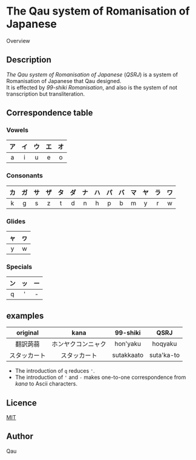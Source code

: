 # The Qau system of Romanisation of Japanese

Overview

## Description

*The Qau system of Romanisation of Japanese* (*QSRJ*) is a system of Romanisation of Japanese that Qau designed.
<br/>It is effected by *99-shiki Romanisation*, and also is the system of not transcription but transliteration.

## Correspondence table

### Vowels

|ア|イ|ウ|エ|オ|
|:-:|:-:|:-:|:-:|:-:|
|a|i|u|e|o|

### Consonants

|カ|ガ|サ|ザ|タ|ダ|ナ|ハ|パ|バ|マ|ヤ|ラ|ワ|
|:-:|:-:|:-:|:-:|:-:|:-:|:-:|:-:|:-:|:-:|:-:|:-:|:-:|:-:|
|k|g|s|z|t|d|n|h|p|b|m|y|r|w|

### Glides

|ャ|ヮ|
|:-:|:-:|
|y|w|

### Specials

|ン|ッ|ー|
|:-:|:-:|:-:|
|q|'|-|

## examples

|original|kana|99-shiki|QSRJ|
|:-:|:-:|:-:|:-:|
|翻訳蒟蒻|ホンヤクコンニャク|hon'yaku|hoqyaku|
|スタッカート|スタッカート|sutakkaato|suta'ka-to|

- The introduction of `q` reduces `'`.
- The introduction of `'` and `-` makes one-to-one correspondence from *kana* to Ascii characters.

## Licence

[MIT](https://github.com/tcnksm/tool/blob/master/LICENCE)

## Author

Qau
